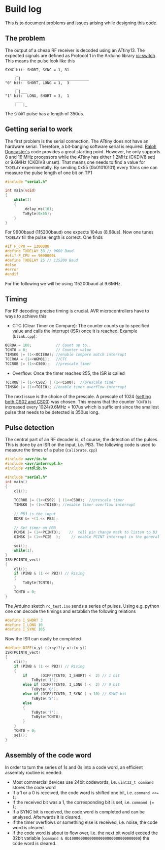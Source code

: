 # Build log
This is to document problems and issues arising while designing this code.

## The problem
The output of a cheap RF receiver is decoded using an ATtiny13. The expected signals are defined as Protocol 1 in the Arduino library [rc-switch](https://github.com/sui77/rc-switch). This means the pulse look like this
```
SYNC bit: SHORT, SYNC = 1, 31
     _
    | |_______________________________
"0" bit:  SHORT, LONG = 1,  3
     _
    | |___
"1" bit:  LONG, SHORT = 3,  1
     ___
    |   |_
```
The `SHORT` pulse has a length of 350us.

## Getting serial to work
The first problem is the serial connection. The ATtiny does not have an hardware serial. Therefore, a bit-banging software serial is required. [Ralph Doncaster's](http://forum.arduino.cc/index.php?topic=207467.0) code provides a great starting point. However, he only supports 8 and 16 MHz processors while the ATtiny has either 1.2MHz (CKDIV8 set) or 9.6MHz (CKDIV8 unset). That means one needs to find a value for `TXDELAY` experimentally. By sending 0x55 (0b01010101) every 10ms one can measure the pulse length of one bit on TP1
```C++
#include "serial.h"

int main(void)
{
	while(1)
	{
        _delay_ms(10);
        TxByte(0x55);
	}
}
```
For 9600baud (115200baud) one expects 104us (8.68us). Now one tunes `TXDELAY` till the pulse length is correct. One finds
```C++
#if F_CPU == 1200000
#define TXDELAY 38 // 9600 Baud
#elif F_CPU == 9600000L
#define TXDELAY 25 // 115200 Baud
#else
#error
#endif
```
For the following we will be using 115200baud at 9.6MHz.

## Timing
For RF decoding precise timing is crucial. AVR microcontrollers have to ways to achieve this
* CTC (Clear Timer on Compare): The counter counts up to specified value and calls the interrupt (ISR) once it is reached. Example (`blink.cpp`):
```C++
OCR0A = 100;	       // Count up to..
TCNT0 = 0;		       // Counter value
TIMSK0 |= (1<<OCIE0A); //enable compare match interrupt
TCCR0A = (1<<WGM01);   //CTC
TCCR0B |= (1<<CS00);   //prescale timer
```
* Overflow: Once the timer reaches 255, the ISR is called
```C++
TCCR0B |= (1<<CS02) | (1<<CS00);  //prescale timer
TIMSK0 |= (1<<TOIE0); //enable timer overflow interrupt
```
The next issue is the choice of the prescale. A prescale of 1024 ([setting both CS02 and CS00](https://sites.google.com/site/qeewiki/books/avr-guide/timer-on-the-atmega8)) was chosen. This means that the counter `TCNT0` is increased every 1024/9.6MHz = 107us which is sufficient since the smallest pulse that needs to be detected is 350us long.

## Pulse detection
The central part of an RF decoder is, of course, the detection of the pulses. This is done by an ISR on the input, i.e. PB3. The following code is used to measure the times of a pulse (`calibrate.cpp`)
```C++
#include <avr/io.h>
#include <avr/interrupt.h>
#include <stdlib.h>

#include "serial.h"
int main()
{
    cli();
    
    TCCR0B |= (1<<CS02) | (1<<CS00);  //prescale timer
    TIMSK0 |= (1<<TOIE0); //enable timer overflow interrupt
    
    // PB3 is the input
    DDRB &= ~(1 << PB3);
    
    // Set timer on PB3
    PCMSK |= (1<<PCINT3);    //  tell pin change mask to listen to D3
    GIMSK |= (1<<PCIE  );     // enable PCINT interrupt in the general interrupt mask

    sei(); 
    while(1);
}
ISR(PCINT0_vect)
{
    cli();
    if (PINB & (1 << PB3)) // Rising
    {
        TxByte(TCNT0);
    }
    TCNT0 = 0;
}
```
The Arduino sketch `rc_test.ino` sends a series of pulses. Using e.g. python one can decode the timings and establish the following relations
```C++
#define I_SHORT 3
#define I_LONG 10
#define I_SYNC 105
```
Now the ISR can easily be completed
```C++
#define DIFF(x,y) ((x<y)?(y-x):(x-y))
ISR(PCINT0_vect)
{
    cli();
    if (PINB & (1 << PB3)) // Rising
    {
        if      (DIFF(TCNT0, I_SHORT) <  2) // 1 bit
            TxByte('1');
        else if (DIFF(TCNT0, I_LONG ) <  2) // 0 bit
            TxByte('0');
        else if (DIFF(TCNT0, I_SYNC ) < 10) // SYNC bit
            TxByte('S');
        else
        {
            TxByte('?');
            TxByte(TCNT0);
        }
    }
    TCNT0 = 0;
    sei();
}
```

## Assembly of the code word
In order to turn the series of 1s and 0s into a code word, an efficient assembly routine is needed:
* Most commercial devices use 24bit codewords, i.e. `uint32_t command` stores the code word
* If a 1 or a 0 is received, the code word is shifted one bit, i.e. `command <<= 1;`
* If the received bit was a 1, the corresponding bit is set, i.e. `command |= 1;`
* If a SYNC bit is received, the code word is completed and can be analysed. Afterwards it is cleared.
* If the timer overflows or something else is received, i.e. noise, the code word is cleared.
* If the code word is about to flow over, i.e. the next bit would exceed the 32bit variable (`command & 0b10000000000000000000000000000000`) the code word is cleared.
